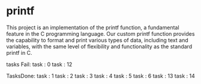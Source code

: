 # printf
This project is an implementation of the printf function, a fundamental feature in the C programming language. Our custom printf function provides the capability to format and print various types of data, including text and variables, with the same level of flexibility and functionality as the standard printf in C.

tasks Fail:
task : 0
task : 12

TasksDone:
task : 1
task : 2
task : 3
task : 4
task : 5
task : 6
task : 13
task : 14






